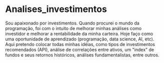 # Analises_investimentos
Sou apaixonado por investimentos. Quando procurei o mundo da programação, foi com o intuito de melhorar minhas análises como investidor e melhorar a rentabilidade da minha carteira. Hoje faço como uma oportunidade de aprendizado (programação, data science, AI, etc). Aqui pretendo colocar todas minhas idéias, como tipos de investimentos recomendados (API), análise de correlações entre ativos, um "index" de fundos e seus retornos históricos, análises fundamentalistas, entre outros.
